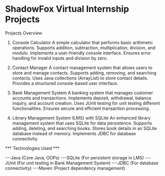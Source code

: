 # ShadowFox Virtual Internship Projects

Projects Overview

1. Console Calculator
   A simple calculator that performs basic arithmetic operations.
   Supports addition, subtraction, multiplication, division, and modulo.
   Implements a user-friendly console interface.
   Ensures error handling for invalid inputs and division by zero.

2. Contact Manager
   A contact management system that allows users to store and manage contacts.
   Supports adding, removing, and searching contacts.
   Uses Java collections (ArrayList) to store contact details.
   Provides a structured console-based user interface.

3. Bank Management System
   A banking system that manages customer accounts and transactions.
   Implements deposit, withdrawal, balance inquiry, and account creation.
   Uses JUnit testing for unit testing different functionalities.
   Ensures secure and efficient transaction processing.

4. Library Management System (LMS) with SQLite
   An enhanced library management system that uses SQLite for data persistence.
   Supports adding, deleting, and searching books.
   Stores book details in an SQLite database instead of memory.
   Implements JDBC for database connectivity.

*** Technologies Used ***

---Java (Core Java, OOPs)
---SQLite (For persistent storage in LMS)
---JUnit (For unit testing in Bank Management System)
---JDBC (For database connectivity)
---Maven (Project dependency management)

